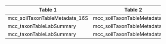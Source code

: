 |Table 1|Table 2|Join By|
|------------------------------|------------------------------|-----------|
|mcc\_soilTaxonTableMetadata\_16S|mcc\_soilTaxonTableMetadata\_ITS|dnaSampleID|
|mcc_taxonTableLabSummary|mcc\_soilTaxonTableMetadata\_16S|testMethod|
|mcc_taxonTableLabSummary|mcc\_soilTaxonTableMetadata\_ITS|testMethod|
